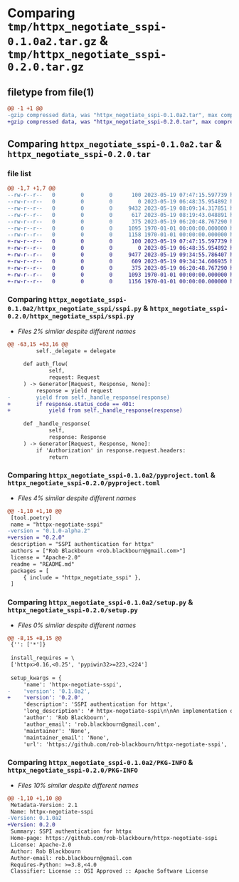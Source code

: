 # Comparing `tmp/httpx_negotiate_sspi-0.1.0a2.tar.gz` & `tmp/httpx_negotiate_sspi-0.2.0.tar.gz`

## filetype from file(1)

```diff
@@ -1 +1 @@
-gzip compressed data, was "httpx_negotiate_sspi-0.1.0a2.tar", max compression
+gzip compressed data, was "httpx_negotiate_sspi-0.2.0.tar", max compression
```

## Comparing `httpx_negotiate_sspi-0.1.0a2.tar` & `httpx_negotiate_sspi-0.2.0.tar`

### file list

```diff
@@ -1,7 +1,7 @@
--rw-r--r--   0        0        0      100 2023-05-19 07:47:15.597739 httpx_negotiate_sspi-0.1.0a2/httpx_negotiate_sspi/__init__.py
--rw-r--r--   0        0        0        0 2023-05-19 06:48:35.954892 httpx_negotiate_sspi-0.1.0a2/httpx_negotiate_sspi/py.typed
--rw-r--r--   0        0        0     9432 2023-05-19 08:09:14.317851 httpx_negotiate_sspi-0.1.0a2/httpx_negotiate_sspi/sspi.py
--rw-r--r--   0        0        0      617 2023-05-19 08:19:43.048891 httpx_negotiate_sspi-0.1.0a2/pyproject.toml
--rw-r--r--   0        0        0      375 2023-05-19 06:20:48.767290 httpx_negotiate_sspi-0.1.0a2/README.md
--rw-r--r--   0        0        0     1095 1970-01-01 00:00:00.000000 httpx_negotiate_sspi-0.1.0a2/setup.py
--rw-r--r--   0        0        0     1158 1970-01-01 00:00:00.000000 httpx_negotiate_sspi-0.1.0a2/PKG-INFO
+-rw-r--r--   0        0        0      100 2023-05-19 07:47:15.597739 httpx_negotiate_sspi-0.2.0/httpx_negotiate_sspi/__init__.py
+-rw-r--r--   0        0        0        0 2023-05-19 06:48:35.954892 httpx_negotiate_sspi-0.2.0/httpx_negotiate_sspi/py.typed
+-rw-r--r--   0        0        0     9477 2023-05-19 09:34:55.786407 httpx_negotiate_sspi-0.2.0/httpx_negotiate_sspi/sspi.py
+-rw-r--r--   0        0        0      609 2023-05-19 09:34:34.606935 httpx_negotiate_sspi-0.2.0/pyproject.toml
+-rw-r--r--   0        0        0      375 2023-05-19 06:20:48.767290 httpx_negotiate_sspi-0.2.0/README.md
+-rw-r--r--   0        0        0     1093 1970-01-01 00:00:00.000000 httpx_negotiate_sspi-0.2.0/setup.py
+-rw-r--r--   0        0        0     1156 1970-01-01 00:00:00.000000 httpx_negotiate_sspi-0.2.0/PKG-INFO
```

### Comparing `httpx_negotiate_sspi-0.1.0a2/httpx_negotiate_sspi/sspi.py` & `httpx_negotiate_sspi-0.2.0/httpx_negotiate_sspi/sspi.py`

 * *Files 2% similar despite different names*

```diff
@@ -63,15 +63,16 @@
         self._delegate = delegate
 
     def auth_flow(
             self,
             request: Request
     ) -> Generator[Request, Response, None]:
         response = yield request
-        yield from self._handle_response(response)
+        if response.status_code == 401:
+            yield from self._handle_response(response)
 
     def _handle_response(
             self,
             response: Response
     ) -> Generator[Request, Response, None]:
         if 'Authorization' in response.request.headers:
             return
```

### Comparing `httpx_negotiate_sspi-0.1.0a2/pyproject.toml` & `httpx_negotiate_sspi-0.2.0/pyproject.toml`

 * *Files 4% similar despite different names*

```diff
@@ -1,10 +1,10 @@
 [tool.poetry]
 name = "httpx-negotiate-sspi"
-version = "0.1.0-alpha.2"
+version = "0.2.0"
 description = "SSPI authentication for httpx"
 authors = ["Rob Blackbourn <rob.blackbourn@gmail.com>"]
 license = "Apache-2.0"
 readme = "README.md"
 packages = [
     { include = "httpx_negotiate_sspi" },
 ]
```

### Comparing `httpx_negotiate_sspi-0.1.0a2/setup.py` & `httpx_negotiate_sspi-0.2.0/setup.py`

 * *Files 0% similar despite different names*

```diff
@@ -8,15 +8,15 @@
 {'': ['*']}
 
 install_requires = \
 ['httpx>0.16,<0.25', 'pypiwin32>=223,<224']
 
 setup_kwargs = {
     'name': 'httpx-negotiate-sspi',
-    'version': '0.1.0a2',
+    'version': '0.2.0',
     'description': 'SSPI authentication for httpx',
     'long_description': '# httpx-negotiate-sspi\n\nAn implementation of HTTP Negotiate authentication for httpx. This module provides single-sign-on using Kerberos or NTLM using the Windows SSPI interface.\n\nThis module supports Extended Protection for Authentication (aka Channel Binding Hash), which makes it usable for services that require it, including Active Directory Federation Services.\n\n',
     'author': 'Rob Blackbourn',
     'author_email': 'rob.blackbourn@gmail.com',
     'maintainer': 'None',
     'maintainer_email': 'None',
     'url': 'https://github.com/rob-blackbourn/httpx-negotiate-sspi',
```

### Comparing `httpx_negotiate_sspi-0.1.0a2/PKG-INFO` & `httpx_negotiate_sspi-0.2.0/PKG-INFO`

 * *Files 10% similar despite different names*

```diff
@@ -1,10 +1,10 @@
 Metadata-Version: 2.1
 Name: httpx-negotiate-sspi
-Version: 0.1.0a2
+Version: 0.2.0
 Summary: SSPI authentication for httpx
 Home-page: https://github.com/rob-blackbourn/httpx-negotiate-sspi
 License: Apache-2.0
 Author: Rob Blackbourn
 Author-email: rob.blackbourn@gmail.com
 Requires-Python: >=3.8,<4.0
 Classifier: License :: OSI Approved :: Apache Software License
```


